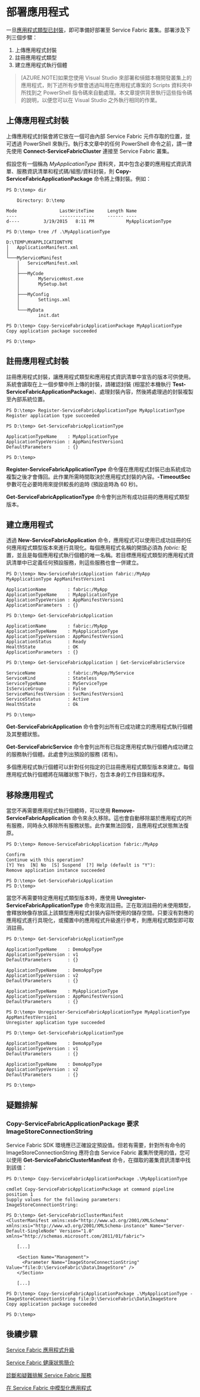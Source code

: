 <properties
   pageTitle="Service Fabric 應用程式部署"
   description="如何部署和移除 Service Fabric 中的應用程式"
   services="service-fabric"
   documentationCenter=".net"
   authors="alexwun"
   manager="timlt"
   editor=""/>

<tags
   ms.service="service-fabric"
   ms.devlang="dotnet"
   ms.topic="article"
   ms.tgt_pltfrm="NA"
   ms.workload="NA"
   ms.date="06/03/2015"
   ms.author="alexwun"/>

# 部署應用程式

一旦[應用程式類型已封裝][10]，即可準備好部署至 Service Fabric 叢集。部署涉及下列三個步驟：

1. 上傳應用程式封裝
2. 註冊應用程式類型
3. 建立應用程式執行個體

>[AZURE.NOTE]如果您使用 Visual Studio 來部署和偵錯本機開發叢集上的應用程式，則下述所有步驟會透過叫用在應用程式專案的 Scripts 資料夾中所找到之 PowerShell 指令碼來自動處理。本文章提供背景執行這些指令碼的說明，以便您可以在 Visual Studio 之外執行相同的作業。

## 上傳應用程式封裝

上傳應用程式封裝會將它放在一個可由內部 Service Fabric 元件存取的位置，並可透過 PowerShell 來執行。執行本文章中的任何 PowerShell 命令之前，請一律先使用 **Connect-ServiceFabricCluster** 連接至 Service Fabric 叢集。

假設您有一個稱為 *MyApplicationType* 資料夾，其中包含必要的應用程式資訊清單、服務資訊清單和程式碼/組態/資料封裝，則 **Copy-ServiceFabricApplicationPackage** 命令將上傳封裝。例如：

~~~
PS D:\temp> dir

    Directory: D:\temp

Mode                LastWriteTime     Length Name
----                -------------     ------ ----
d----         3/19/2015   8:11 PM            MyApplicationType

PS D:\temp> tree /f .\MyApplicationType

D:\TEMP\MYAPPLICATIONTYPE
│   ApplicationManifest.xml
│
└───MyServiceManifest
    │   ServiceManifest.xml
    │
    ├───MyCode
    │       MyServiceHost.exe
    │       MySetup.bat
    │
    ├───MyConfig
    │       Settings.xml
    │
    └───MyData
            init.dat

PS D:\temp> Copy-ServiceFabricApplicationPackage MyApplicationType
Copy application package succeeded

PS D:\temp>
~~~

## 註冊應用程式封裝

註冊應用程式封裝，讓應用程式類型和應用程式資訊清單中宣告的版本可供使用。系統會讀取在上一個步驟中所上傳的封裝，請確認封裝 (相當於本機執行 **Test-ServiceFabricApplicationPackage**)、處理封裝內容，然後將處理過的封裝複製至內部系統位置。

~~~
PS D:\temp> Register-ServiceFabricApplicationType MyApplicationType
Register application type succeeded

PS D:\temp> Get-ServiceFabricApplicationType

ApplicationTypeName    : MyApplicationType
ApplicationTypeVersion : AppManifestVersion1
DefaultParameters      : {}

PS D:\temp>
~~~

**Register-ServiceFabricApplicationType** 命令僅在應用程式封裝已由系統成功複製之後才會傳回。此作業所需時間取決於應用程式封裝的內容。**-TimeoutSec** 參數可在必要時用來提供較長的逾時 (預設逾時為 60 秒)。

**Get-ServiceFabricApplicationType** 命令會列出所有成功註冊的應用程式類型版本。

## 建立應用程式

透過 **New-ServiceFabricApplication** 命令，應用程式可以使用已成功註冊的任何應用程式類型版本來進行具現化。每個應用程式名稱的開頭必須為 *fabric:* 配置，並且是每個應用程式執行個體的唯一名稱。若目標應用程式類型的應用程式資訊清單中已定義任何預設服務，則這些服務也會一併建立。

~~~
PS D:\temp> New-ServiceFabricApplication fabric:/MyApp MyApplicationType AppManifestVersion1

ApplicationName        : fabric:/MyApp
ApplicationTypeName    : MyApplicationType
ApplicationTypeVersion : AppManifestVersion1
ApplicationParameters  : {}

PS D:\temp> Get-ServiceFabricApplication  

ApplicationName        : fabric:/MyApp
ApplicationTypeName    : MyApplicationType
ApplicationTypeVersion : AppManifestVersion1
ApplicationStatus      : Ready
HealthState            : OK
ApplicationParameters  : {}

PS D:\temp> Get-ServiceFabricApplication | Get-ServiceFabricService

ServiceName            : fabric:/MyApp/MyService
ServiceKind            : Stateless
ServiceTypeName        : MyServiceType
IsServiceGroup         : False
ServiceManifestVersion : SvcManifestVersion1
ServiceStatus          : Active
HealthState            : Ok

PS D:\temp>
~~~

**Get-ServiceFabricApplication** 命令會列出所有已成功建立的應用程式執行個體及其整體狀態。

**Get-ServiceFabricService** 命令會列出所有已指定應用程式執行個體內成功建立的服務執行個體。此處會列出預設的服務 (若有)。

多個應用程式執行個體可以針對任何指定的已註冊應用程式類型版本來建立。每個應用程式執行個體將在隔離狀態下執行，包含本身的工作目錄和程序。

## 移除應用程式

當您不再需要應用程式執行個體時，可以使用 **Remove-ServiceFabricApplication** 命令來永久移除。這也會自動移除屬於應用程式的所有服務，同時永久移除所有服務狀態。此作業無法回復，且應用程式狀態無法復原。

~~~
PS D:\temp> Remove-ServiceFabricApplication fabric:/MyApp

Confirm
Continue with this operation?
[Y] Yes  [N] No  [S] Suspend  [?] Help (default is "Y"):
Remove application instance succeeded

PS D:\temp> Get-ServiceFabricApplication
PS D:\temp>
~~~

當您不再需要特定應用程式類型版本時，應使用 **Unregister-ServiceFabricApplicationType** 命令來取消註冊。正在取消註冊的未使用類型，會釋放映像存放區上該類型應用程式封裝內容所使用的儲存空間。只要沒有對應的應用程式進行具現化，或擱置中的應用程式升級進行參考，則應用程式類型即可取消註冊。

~~~
PS D:\temp> Get-ServiceFabricApplicationType

ApplicationTypeName    : DemoAppType
ApplicationTypeVersion : v1
DefaultParameters      : {}

ApplicationTypeName    : DemoAppType
ApplicationTypeVersion : v2
DefaultParameters      : {}

ApplicationTypeName    : MyApplicationType
ApplicationTypeVersion : AppManifestVersion1
DefaultParameters      : {}

PS D:\temp> Unregister-ServiceFabricApplicationType MyApplicationType AppManifestVersion1
Unregister application type succeeded

PS D:\temp> Get-ServiceFabricApplicationType

ApplicationTypeName    : DemoAppType
ApplicationTypeVersion : v1
DefaultParameters      : {}

ApplicationTypeName    : DemoAppType
ApplicationTypeVersion : v2
DefaultParameters      : {}

PS D:\temp>
~~~

<!--
## Next steps

TODO [Upgrade applications][11]
-->

## 疑難排解

### Copy-ServiceFabricApplicationPackage 要求 ImageStoreConnectionString

Service Fabric SDK 環境應已正確設定預設值。但若有需要，針對所有命令的 ImageStoreConnectionString 應符合由 Service Fabric 叢集所使用的值，您可以使用 **Get-ServiceFabricClusterManifest** 命令，在擷取的叢集資訊清單中找到該值：

~~~
PS D:\temp> Copy-ServiceFabricApplicationPackage .\MyApplicationType

cmdlet Copy-ServiceFabricApplicationPackage at command pipeline position 1
Supply values for the following parameters:
ImageStoreConnectionString:

PS D:\temp> Get-ServiceFabricClusterManifest
<ClusterManifest xmlns:xsd="http://www.w3.org/2001/XMLSchema" xmlns:xsi="http://www.w3.org/2001/XMLSchema-instance" Name="Server-Default-SingleNode" Version="1.0" xmlns="http://schemas.microsoft.com/2011/01/fabric">

    [...]

    <Section Name="Management">
      <Parameter Name="ImageStoreConnectionString" Value="file:D:\ServiceFabric\Data\ImageStore" />
    </Section>

    [...]

PS D:\temp> Copy-ServiceFabricApplicationPackage .\MyApplicationType -ImageStoreConnectionString file:D:\ServiceFabric\Data\ImageStore
Copy application package succeeded

PS D:\temp>
~~~

## 後續步驟

[Service Fabric 應用程式升級](service-fabric-application-upgrade.md)

[Service Fabric 健康狀態簡介](service-fabric-health-introduction.md)

[診斷和疑難排解 Service Fabric 服務](service-fabric-diagnose-monitor-your-service-index.md)

[在 Service Fabric 中模型化應用程式](service-fabric-application-model.md)

<!--Link references--In actual articles, you only need a single period before the slash-->
[10]: service-fabric-application-model.md
[11]: service-fabric-application-upgrade.md
 

<!---HONumber=July15_HO2-->